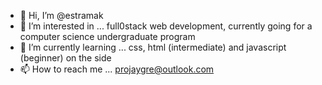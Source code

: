 - 👋 Hi, I’m @estramak
- 👀 I’m interested in ... full0stack web development, currently going for a computer science undergraduate program
- 🌱 I’m currently learning ... css, html (intermediate) and javascript (beginner) on the side
- 📫 How to reach me ... projaygre@outlook.com

<!---
estramak/estramak is a ✨ special ✨ repository because its `README.md` (this file) appears on your GitHub profile.
You can click the Preview link to take a look at your changes.
--->
